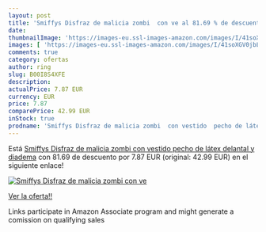 ```yaml
---
layout: post
title: 'Smiffys Disfraz de malicia zombi  con ve al 81.69 % de descuento'
date: 
thumbnailImage: 'https://images-eu.ssl-images-amazon.com/images/I/41soXGV0jbL._SL200_.jpg'
images: [ 'https://images-eu.ssl-images-amazon.com/images/I/41soXGV0jbL._SL200_.jpg' ]
comments: true
category: ofertas
author: ring
slug: B00I8S4XFE
description:
actualPrice: 7.87 EUR
currency: EUR
price: 7.87
comparePrice: 42.99 EUR
inStock: true
prodname: 'Smiffys Disfraz de malicia zombi  con vestido  pecho de látex  delantal y diadema'
---
```


Está [Smiffys Disfraz de malicia zombi  con vestido  pecho de látex  delantal y diadema](https://www.amazon.es/dp/B00I8S4XFE/?tag=tolees-21) con 81.69 de descuento por 7.87 EUR (original: 42.99 EUR) en el siguiente enlace!

[![Smiffys Disfraz de malicia zombi  con ve](https://images-eu.ssl-images-amazon.com/images/I/41soXGV0jbL._SL200_.jpg)](https://www.amazon.es/dp/B00I8S4XFE/?tag=tolees-21)

[Ver la oferta!!](https://www.amazon.es/dp/B00I8S4XFE/?tag=tolees-21)

Links participate in Amazon Associate program and might generate a comission on qualifying sales


